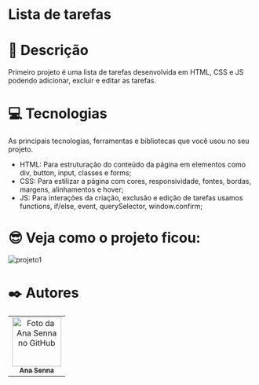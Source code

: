 # Lista de tarefas

 # 📝 Descrição

Primeiro projeto é uma lista de tarefas desenvolvida em HTML, CSS e JS podendo adicionar, excluir e editar as tarefas. 

# 💻 Tecnologias

As principais tecnologias, ferramentas e bibliotecas que você usou no seu projeto.

- HTML: Para estruturação do conteúdo da página em elementos como div, button, input, classes e forms;
- CSS: Para estilizar a página com cores, responsividade, fontes, bordas, margens, alinhamentos e hover;
- JS: Para interações da criação, exclusão e edição de tarefas usamos functions, if/else, event, querySelector, window.confirm;

# 😎 Veja como o projeto ficou:
 
![projeto1](https://user-images.githubusercontent.com/109535627/200148950-c6aa8df2-82fe-4d7d-9e1b-8730d4bf782f.png)

# ✒️ Autores

<table>
  <tr>
    <td align="center">
      <a href="https://github.com/Anasenna01">
        <img src="https://github.com/Anasenna01/Portfolio/assets/109535627/e7d9318f-2280-4317-94e7-ce4dd922e76e" width="100px;" alt="Foto da Ana Senna no GitHub"/><br>
        <sub>
          <b>Ana Senna</b>
        </sub>
      </a>
    </td>
  </tr>
</table>
